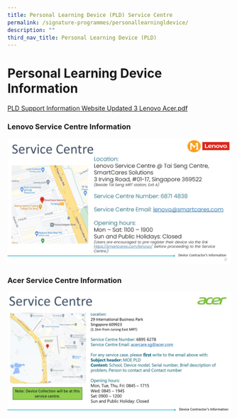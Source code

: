 ```yaml
---
title: Personal Learning Device (PLD) Service Centre
permalink: /signature-programmes/personallearningldevice/
description: ""
third_nav_title: Personal Learning Device (PLD)
---
```

# Personal Learning Device Information
[PLD Support Information Website Updated 3 Lenovo Acer.pdf](/files/PLD%20Support%20Information%20Website%20Updated%203%20Lenovo%20Acer.pdf)


### Lenovo Service Centre Information
![](/images/PLD%201.jpeg)
### Acer Service Centre Information
![](/images/PLD%202.jpeg)